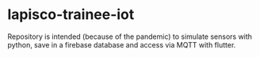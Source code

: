# lapisco-trainee-iot
Repository is intended (because of the pandemic) to simulate sensors with python, save in a firebase database and access via MQTT with flutter.
